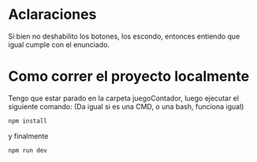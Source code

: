 # Aclaraciones
Si bien no deshabilito los botones, los escondo, entonces entiendo que igual cumple con el enunciado.

# Como correr el proyecto localmente
Tengo que estar parado en la carpeta juegoContador, luego ejecutar el siguiente comando:
(Da igual si es una CMD, o una bash, funciona igual)

```bash
npm install
```

y finalmente 

```bash
npm run dev
```


